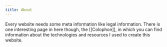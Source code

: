 ```yaml
---
title: About
---
```

Every website needs some meta information like legal information.
There is one interesting page in here though, the [[Colophon]], in which you can find information about the technologies and resources I used to create this website.